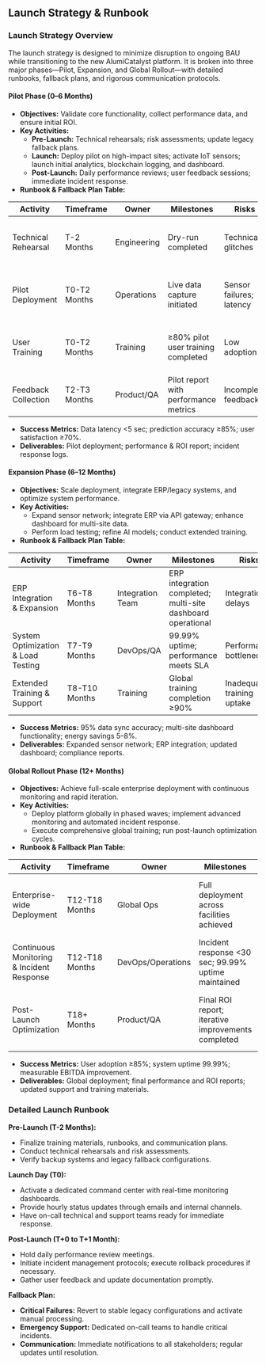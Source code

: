 ## Launch Strategy & Runbook

### Launch Strategy Overview
The launch strategy is designed to minimize disruption to ongoing BAU while transitioning to the new AlumiCatalyst platform. It is broken into three major phases—Pilot, Expansion, and Global Rollout—with detailed runbooks, fallback plans, and rigorous communication protocols.

#### Pilot Phase (0–6 Months)
- **Objectives:** Validate core functionality, collect performance data, and ensure initial ROI.
- **Key Activities:**
  - **Pre-Launch:** Technical rehearsals; risk assessments; update legacy fallback plans.
  - **Launch:** Deploy pilot on high-impact sites; activate IoT sensors; launch initial analytics, blockchain logging, and dashboard.
  - **Post-Launch:** Daily performance reviews; user feedback sessions; immediate incident response.
- **Runbook & Fallback Plan Table:**

| **Activity**           | **Timeframe**   | **Owner**         | **Milestones**                        | **Risks**                   | **Mitigation**                                |
|------------------------|-----------------|-------------------|---------------------------------------|-----------------------------|-----------------------------------------------|
| Technical Rehearsal    | T-2 Months      | Engineering       | Dry-run completed                     | Technical glitches          | Simulated data; fallback systems activated.   |
| Pilot Deployment       | T0-T2 Months    | Operations        | Live data capture initiated           | Sensor failures; latency    | Redundant sensors; manual override procedures. |
| User Training          | T0-T2 Months    | Training          | ≥80% pilot user training completed    | Low adoption                | Intensive training; dedicated support team.    |
| Feedback Collection    | T2-T3 Months    | Product/QA        | Pilot report with performance metrics | Incomplete feedback         | Regular surveys; focus groups.                |

- **Success Metrics:** Data latency <5 sec; prediction accuracy ≥85%; user satisfaction ≥70%.
- **Deliverables:** Pilot deployment; performance & ROI report; incident response logs.

#### Expansion Phase (6–12 Months)
- **Objectives:** Scale deployment, integrate ERP/legacy systems, and optimize system performance.
- **Key Activities:**
  - Expand sensor network; integrate ERP via API gateway; enhance dashboard for multi-site data.
  - Perform load testing; refine AI models; conduct extended training.
- **Runbook & Fallback Plan Table:**

| **Activity**                       | **Timeframe**   | **Owner**         | **Milestones**                            | **Risks**                  | **Mitigation**                                |
|------------------------------------|-----------------|-------------------|-------------------------------------------|----------------------------|-----------------------------------------------|
| ERP Integration & Expansion        | T6-T8 Months    | Integration Team  | ERP integration completed; multi-site dashboard operational | Integration delays         | Staggered rollout; fallback batch imports.    |
| System Optimization & Load Testing | T7-T9 Months    | DevOps/QA         | 99.99% uptime; performance meets SLA      | Performance bottlenecks    | Horizontal scaling; additional load tests.    |
| Extended Training & Support        | T8-T10 Months   | Training          | Global training completion ≥90%           | Inadequate training uptake | Additional sessions; dedicated support.       |

- **Success Metrics:** 95% data sync accuracy; multi-site dashboard functionality; energy savings 5–8%.
- **Deliverables:** Expanded sensor network; ERP integration; updated dashboard; compliance reports.

#### Global Rollout Phase (12+ Months)
- **Objectives:** Achieve full-scale enterprise deployment with continuous monitoring and rapid iteration.
- **Key Activities:**
  - Deploy platform globally in phased waves; implement advanced monitoring and automated incident response.
  - Execute comprehensive global training; run post-launch optimization cycles.
- **Runbook & Fallback Plan Table:**

| **Activity**                          | **Timeframe**    | **Owner**             | **Milestones**                                | **Risks**                    | **Mitigation**                                    |
|---------------------------------------|------------------|-----------------------|-----------------------------------------------|------------------------------|---------------------------------------------------|
| Enterprise-wide Deployment            | T12-T18 Months   | Global Ops            | Full deployment across facilities achieved    | Operational disruption       | Phased rollout; parallel run with legacy systems. |
| Continuous Monitoring & Incident Response | T12-T18 Months   | DevOps/Operations     | Incident response <30 sec; 99.99% uptime maintained | System instability           | Real-time alerts; emergency support teams.         |
| Post-Launch Optimization              | T18+ Months      | Product/QA            | Final ROI report; iterative improvements completed | Slow user adaptation         | Regular feedback loops; rapid iteration cycles.    |

- **Success Metrics:** User adoption ≥85%; system uptime 99.99%; measurable EBITDA improvement.
- **Deliverables:** Global deployment; final performance and ROI reports; updated support and training materials.

### Detailed Launch Runbook

**Pre-Launch (T-2 Months):**
- Finalize training materials, runbooks, and communication plans.
- Conduct technical rehearsals and risk assessments.
- Verify backup systems and legacy fallback configurations.

**Launch Day (T0):**
- Activate a dedicated command center with real-time monitoring dashboards.
- Provide hourly status updates through emails and internal channels.
- Have on-call technical and support teams ready for immediate response.

**Post-Launch (T+0 to T+1 Month):**
- Hold daily performance review meetings.
- Initiate incident management protocols; execute rollback procedures if necessary.
- Gather user feedback and update documentation promptly.

**Fallback Plan:**
- **Critical Failures:** Revert to stable legacy configurations and activate manual processing.
- **Emergency Support:** Dedicated on-call teams to handle critical incidents.
- **Communication:** Immediate notifications to all stakeholders; regular updates until resolution.
